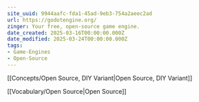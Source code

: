```yaml
---
site_uuid: 9944aafc-fda1-45ad-9eb3-754a2aeec2ad
url: https://godotengine.org/
zinger: Your free, open‑source game engine.
date_created: 2025-03-16T00:00:00.000Z
date_modified: 2025-03-24T00:00:00.000Z
tags:
- Game-Engines
- Open-Source
---
```






[[Concepts/Open Source, DIY Variant|Open Source, DIY Variant]]

[[Vocabulary/Open Source|Open Source]]

